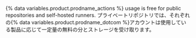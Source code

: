 {% data variables.product.prodname_actions %} usage is free for public repositories and self-hosted runners. プライベートリポジトリでは、それぞれの{% data variables.product.prodname_dotcom %}アカウントは使用している製品に応じて一定量の無料の分とストレージを受け取ります。
